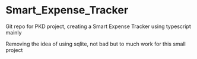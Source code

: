 # Smart_Expense_Tracker
Git repo for PKD project, creating a Smart Expense Tracker using typescript mainly

Removing the idea of using sqlite, not bad but to much work for this small project